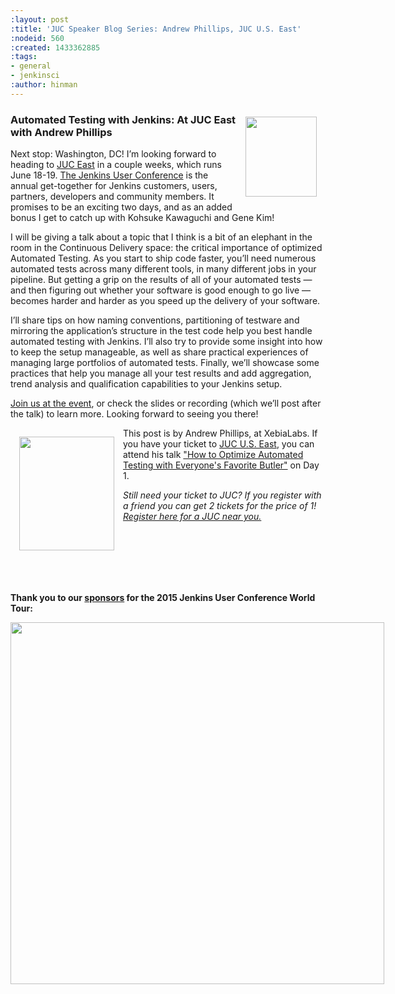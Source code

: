 ```yaml
---
:layout: post
:title: 'JUC Speaker Blog Series: Andrew Phillips, JUC U.S. East'
:nodeid: 560
:created: 1433362885
:tags:
- general
- jenkinsci
:author: hinman
---
```

<div style="float:right; margin:1em">
<img src="https://jenkins-ci.org/sites/default/files/images/Jenkins_Butler_0.png" width=114 height=128>
</div>

<p><h3>Automated Testing with Jenkins: At JUC East with Andrew Phillips</h3></p>

<p>Next stop: Washington, DC! I’m looking forward to heading to <a href="https://www.cloudbees.com/jenkins/juc-2015/us-east">JUC East</a> in a couple weeks, which runs June 18-19. <a href="https://www.cloudbees.com/jenkins/juc-2015/">The Jenkins User Conference</a> is the annual get-together for Jenkins customers, users, partners, developers and community members. It promises to be an exciting two days, and as an added bonus I get to catch up with Kohsuke Kawaguchi and Gene Kim!</p>

<p>I will be giving a talk about a topic that I think is a bit of an elephant in the room in the Continuous Delivery space: the critical importance of optimized Automated Testing. As you start to ship code faster, you’ll need numerous automated tests across many different tools, in many different jobs in your pipeline. But getting a grip on the results of all of your automated tests — and then figuring out whether your software is good enough to go live — becomes harder and harder as you speed up the delivery of your software.</p>

<p>I’ll share tips on how naming conventions, partitioning of testware and mirroring the application’s structure in the test code help you best handle automated testing with Jenkins. I’ll also try to provide some insight into how to keep the setup manageable, as well as share practical experiences of managing large portfolios of automated tests. Finally, we’ll showcase some practices that help you manage all your test results and add aggregation, trend analysis and qualification capabilities to your Jenkins setup.</p>

<p><a href="https://www.cloudbees.com/jenkins/juc-2015/">Join us at the event</a>, or check the slides or recording (which we’ll post after the talk) to learn more. Looking forward to seeing you there!</p>

<div style="float:left; margin:1em">
<img src="http://jenkins-ci.org/sites/default/files/images/01-01-1130-phillips_0.jpg" width=152 height=182>
</div>

<p>This post is by Andrew Phillips,  at XebiaLabs. If you have your ticket to <a href="http://www.cloudbees.com/jenkins/juc-2015/us-east">JUC U.S. East</a>, you can attend his talk <a href="http://www.cloudbees.com/jenkins/juc-2015/abstracts/us-east/01-01-1130-phillips">"How to Optimize Automated Testing with Everyone's Favorite Butler"</a> on Day 1.</p>

<p><i>Still need your ticket to JUC? If you register with a friend you can get 2 tickets for the price of 1! <a href="http://www.cloudbees.com/jenkins/juc-2015/">Register here for a JUC near you.</a></i></p>
<br><br><br><br><br>
<p><b>Thank you to our <a href="http://www.cloudbees.com/jenkins/juc-2015/sponsors">sponsors</a> for the 2015 Jenkins User Conference World Tour:</p></b>

<div style="float:left; margin:0em">
<img src="http://jenkins-ci.org/sites/default/files/images/sponsors-06032015-02_0.png" width=598 height=579>
</div>
